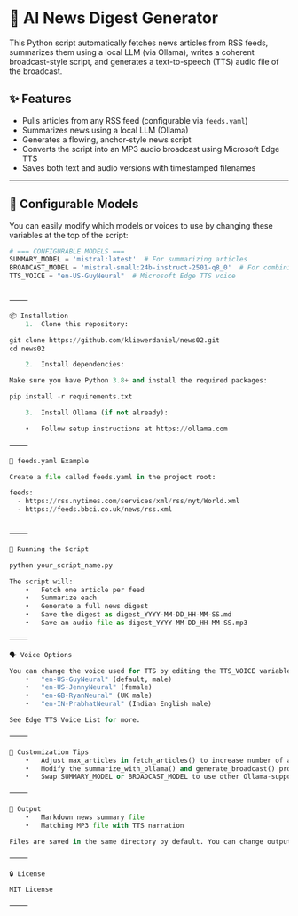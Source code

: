 # 📰 AI News Digest Generator

This Python script automatically fetches news articles from RSS feeds, summarizes them using a local LLM (via Ollama), writes a coherent broadcast-style script, and generates a text-to-speech (TTS) audio file of the broadcast.

## ✨ Features

- Pulls articles from any RSS feed (configurable via `feeds.yaml`)
- Summarizes news using a local LLM (Ollama)
- Generates a flowing, anchor-style news script
- Converts the script into an MP3 audio broadcast using Microsoft Edge TTS
- Saves both text and audio versions with timestamped filenames

---

## 🔧 Configurable Models

You can easily modify which models or voices to use by changing these variables at the top of the script:

```python
# === CONFIGURABLE MODELS ===
SUMMARY_MODEL = 'mistral:latest'  # For summarizing articles
BROADCAST_MODEL = 'mistral-small:24b-instruct-2501-q8_0'  # For combining summaries into a narrative
TTS_VOICE = "en-US-GuyNeural"  # Microsoft Edge TTS voice


⸻

📦 Installation
	1.	Clone this repository:

git clone https://github.com/kliewerdaniel/news02.git
cd news02

	2.	Install dependencies:

Make sure you have Python 3.8+ and install the required packages:

pip install -r requirements.txt

	3.	Install Ollama (if not already):

	•	Follow setup instructions at https://ollama.com

⸻

📄 feeds.yaml Example

Create a file called feeds.yaml in the project root:

feeds:
  - https://rss.nytimes.com/services/xml/rss/nyt/World.xml
  - https://feeds.bbci.co.uk/news/rss.xml


⸻

🚀 Running the Script

python your_script_name.py

The script will:
	•	Fetch one article per feed
	•	Summarize each
	•	Generate a full news digest
	•	Save the digest as digest_YYYY-MM-DD_HH-MM-SS.md
	•	Save an audio file as digest_YYYY-MM-DD_HH-MM-SS.mp3

⸻

🗣️ Voice Options

You can change the voice used for TTS by editing the TTS_VOICE variable. Supported voices include:
	•	"en-US-GuyNeural" (default, male)
	•	"en-US-JennyNeural" (female)
	•	"en-GB-RyanNeural" (UK male)
	•	"en-IN-PrabhatNeural" (Indian English male)

See Edge TTS Voice List for more.

⸻

🧠 Customization Tips
	•	Adjust max_articles in fetch_articles() to increase number of articles per feed.
	•	Modify the summarize_with_ollama() and generate_broadcast() prompts for different tone or depth.
	•	Swap SUMMARY_MODEL or BROADCAST_MODEL to use other Ollama-supported models like llama3, gemma, etc.

⸻

📁 Output
	•	Markdown news summary file
	•	Matching MP3 file with TTS narration

Files are saved in the same directory by default. You can change output_dir in save_digest().

⸻

🔒 License

MIT License

⸻

